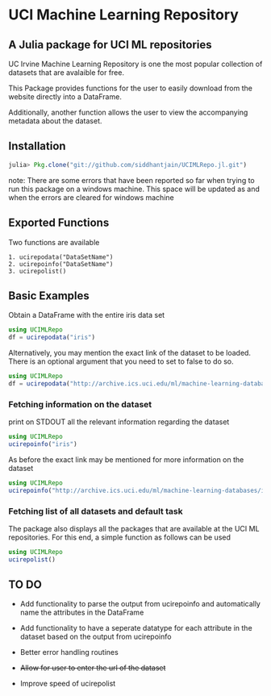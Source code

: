 UCI Machine Learning Repository
===============================

A Julia package for UCI ML repositories
-----------------------------------------------------------------------

UC Irvine Machine Learning Repository is one the most popular collection of datasets that are avalaible for free. 

This Package provides functions for the user to easily download from the website directly into a DataFrame. 

Additionally, another function allows the user to view the accompanying metadata about the dataset.

## Installation

```julia
julia> Pkg.clone("git://github.com/siddhantjain/UCIMLRepo.jl.git")
```
note: There are some errors that have been reported so far when trying to run this package on a windows machine. This space will be updated as and when the errors are cleared for windows machine

## Exported Functions

Two functions are available

	1. ucirepodata("DataSetName")
	2. ucirepoinfo("DataSetName")
	3. ucirepolist()

## Basic Examples

Obtain a DataFrame with the entire iris data set

```julia
using UCIMLRepo
df = ucirepodata("iris") 
```

Alternatively, you may mention the exact link of the dataset to be loaded. There is an optional argument that you need to set to false to do so.

```julia
using UCIMLRepo
df = ucirepodata("http://archive.ics.uci.edu/ml/machine-learning-databases/iris/iris.data",false) 
```

### Fetching information on the dataset

print on STDOUT all the relevant information regarding the dataset 

```julia
using UCIMLRepo
ucirepoinfo("iris") 
```
As before the exact link may be mentioned for more information on the dataset

```julia
using UCIMLRepo
ucirepoinfo("http://archive.ics.uci.edu/ml/machine-learning-databases/iris/iris.names", false)
```

### Fetching list of all datasets and default task

The package also displays all the packages that are available at the UCI ML repositories. For this end, a simple function as follows can be used

```julia
using UCIMLRepo
ucirepolist()
```

## TO DO

* Add functionality to parse the output from ucirepoinfo and automatically name the attributes in the DataFrame

* Add functionality to have a seperate datatype for each attribute in the dataset based on the output from ucirepoinfo

* Better error handling routines

* ~~Allow for user to enter the url of the dataset~~

* Improve speed of ucirepolist
 



